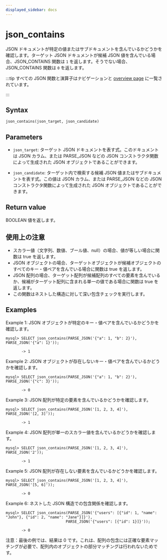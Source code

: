 ```yaml
---
displayed_sidebar: docs
---
```


# json_contains

JSON ドキュメントが特定の値またはサブドキュメントを含んでいるかどうかを確認します。ターゲット JSON ドキュメントが候補 JSON 値を含んでいる場合、JSON_CONTAINS 関数は `1` を返します。そうでない場合、JSON_CONTAINS 関数は `0` を返します。

:::tip
すべての JSON 関数と演算子はナビゲーションと [overview page](../overview-of-json-functions-and-operators.md) に一覧されています。

:::

## Syntax

```Haskell
json_contains(json_target, json_candidate)
```

## Parameters

- `json_target`: ターゲット JSON ドキュメントを表す式。このドキュメントは JSON カラム、または PARSE_JSON などの JSON コンストラクタ関数によって生成された JSON オブジェクトであることができます。

- `json_candidate`: ターゲット内で検索する候補 JSON 値またはサブドキュメントを表す式。この値は JSON カラム、または PARSE_JSON などの JSON コンストラクタ関数によって生成された JSON オブジェクトであることができます。

## Return value

BOOLEAN 値を返します。

## 使用上の注意

- スカラー値（文字列、数値、ブール値、null）の場合、値が等しい場合に関数は true を返します。
- JSON オブジェクトの場合、ターゲットオブジェクトが候補オブジェクトのすべてのキー・値ペアを含んでいる場合に関数は true を返します。
- JSON 配列の場合、ターゲット配列が候補配列のすべての要素を含んでいるか、候補がターゲット配列に含まれる単一の値である場合に関数は true を返します。
- この関数はネストした構造に対して深い包含チェックを実行します。

## Examples

Example 1: JSON オブジェクトが特定のキー・値ペアを含んでいるかどうかを確認します。

```plaintext
mysql> SELECT json_contains(PARSE_JSON('{"a": 1, "b": 2}'), PARSE_JSON('{"a": 1}'));

       -> 1
```

Example 2: JSON オブジェクトが存在しないキー・値ペアを含んでいるかどうかを確認します。

```plaintext
mysql> SELECT json_contains(PARSE_JSON('{"a": 1, "b": 2}'), PARSE_JSON('{"c": 3}'));

       -> 0
```

Example 3: JSON 配列が特定の要素を含んでいるかどうかを確認します。

```plaintext
mysql> SELECT json_contains(PARSE_JSON('[1, 2, 3, 4]'), PARSE_JSON('[2, 3]'));

       -> 1
```

Example 4: JSON 配列が単一のスカラー値を含んでいるかどうかを確認します。

```plaintext
mysql> SELECT json_contains(PARSE_JSON('[1, 2, 3, 4]'), PARSE_JSON('2'));

       -> 1
```

Example 5: JSON 配列が存在しない要素を含んでいるかどうかを確認します。

```plaintext
mysql> SELECT json_contains(PARSE_JSON('[1, 2, 3, 4]'), PARSE_JSON('[5, 6]'));

       -> 0
```

Example 6: ネストした JSON 構造での包含関係を確認します。

```plaintext
mysql> SELECT json_contains(PARSE_JSON('{"users": [{"id": 1, "name": "John"}, {"id": 2, "name": "Jane"}]}'), 
                           PARSE_JSON('{"users": [{"id": 1}]}'));

       -> 0
```

注意：最後の例では、結果は 0 です。これは、配列の包含には正確な要素マッチングが必要で、配列内のオブジェクトの部分マッチングは行われないためです。